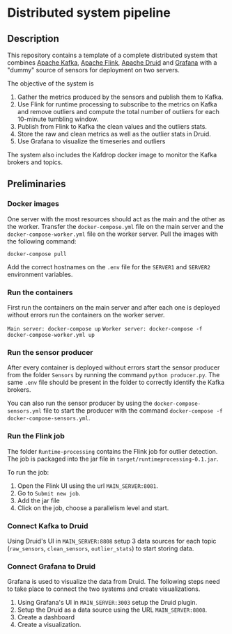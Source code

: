 # Distributed system pipeline

## Description 

This repository contains a template of a complete distributed system that combines [Apache Kafka](https://kafka.apache.org/), [Apache Flink](https://flink.apache.org/), [Apache Druid](https://druid.apache.org/) and [Grafana](https://grafana.com/) with a "dummy" source of sensors for deployment on two servers.

The objective of the system is
1. Gather the metrics produced by the sensors and publish them to Kafka.
2. Use Flink for runtime processing to subscribe to the metrics on Kafka and remove outliers and compute the total number of outliers for each 10-minute tumbling window.
3. Publish from Flink to Kafka the clean values and the outliers stats. 
4. Store the raw and clean metrics as well as the outlier stats in Druid.
5. Use Grafana to visualize the timeseries and outliers

The system also includes the Kafdrop docker image to monitor the Kafka brokers and topics.

## Preliminaries

### Docker images

One server with the most resources should act as the main and the other as the worker. Transfer the `docker-compose.yml` file on the main server and the `docker-compose-worker.yml` file on the worker server.
Pull the images with the following command:

`docker-compose pull`

Add the correct hostnames on the `.env` file for the `SERVER1` and `SERVER2` environment variables.

### Run the containers

First run the containers on the main server and after each one is deployed without errors run the containers on the worker server.

`Main server: docker-compose up`
`Worker server: docker-compose -f docker-compose-worker.yml up`

### Run the sensor producer

After every container is deployed without errors start the sensor producer from the folder `Sensors` by running the command `python producer.py`. The same `.env` file should be present in the folder to correctly identify the Kafka brokers.

You can also run the sensor producer by using the `docker-compose-sensors.yml` file to start the producer with the command `docker-compose -f docker-compose-sensors.yml`.

### Run the Flink job

The folder `Runtime-processing` contains the Flink job for outlier detection. The job is packaged into the jar file in `target/runtimeprocessing-0.1.jar`.

To run the job: 
1. Open the Flink UI using the url `MAIN_SERVER:8081`.
2. Go to `Submit new job`.
3. Add the jar file
4. Click on the job, choose a parallelism level and start.

### Connect Kafka to Druid

Using Druid's UI in `MAIN_SERVER:8808` setup 3 data sources for each topic (`raw_sensors`, `clean_sensors`, `outlier_stats`) to start storing data.

### Connect Grafana to Druid

Grafana is used to visualize the data from Druid. The following steps need to take place to connect the two systems and create visualizations.

1. Using Grafana's UI in `MAIN_SERVER:3003` setup the Druid plugin.
2. Setup the Druid as a data source using the URL `MAIN_SERVER:8808`.
3. Create a dashboard
4. Create a visualization.